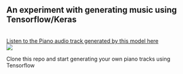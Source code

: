 <h2>An experiment with generating music using Tensorflow/Keras</h2>
<br>
<a href = "https://soundcloud.com/asutosh-panda/deep-learning-generated-piano-track-trained-using-rnn-on-tensorflowkeras"> Listen to the Piano audio track generated by this model here</a>
<br>
<img src = "https://raw.githubusercontent.com/Asutosh11/ML-pianist/master/ml-pianist-image.PNG">

<p>Clone this repo and start generating your own piano tracks using Tensorflow</p>
